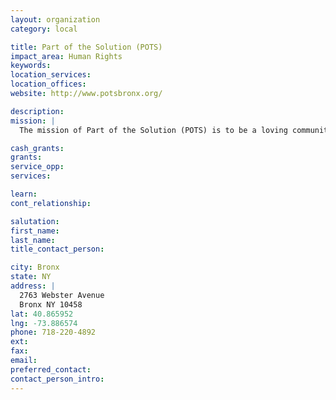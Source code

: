 ```yaml
---
layout: organization
category: local

title: Part of the Solution (POTS)
impact_area: Human Rights
keywords: 
location_services: 
location_offices: 
website: http://www.potsbronx.org/

description: 
mission: |
  The mission of Part of the Solution (POTS) is to be a loving community in the Bronx that nourishes the basic needs and hungers of all who come to our door. The vision of Part of the Solution (POTS) is to serve as a needs-driven organization, using resources, referrals and networks to assist people in preparing for the next level of care or transition. We will continue to care for and nurture those who need our support on an ongoing basis, and POTS will always be a home where people can return for help if needed. 

cash_grants: 
grants: 
service_opp: 
services: 

learn: 
cont_relationship: 

salutation: 
first_name: 
last_name: 
title_contact_person: 

city: Bronx
state: NY
address: |
  2763 Webster Avenue     
  Bronx NY 10458
lat: 40.865952
lng: -73.886574
phone: 718-220-4892
ext: 
fax: 
email: 
preferred_contact: 
contact_person_intro: 
---
```

